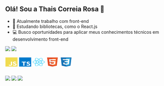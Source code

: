 ## Olá! Sou a Thais Correia Rosa 👋

- 🔭 Atualmente trabalho com front-end
- 🌱 Estudando bibliotecas, como o React.js
- 💻 Busco oportunidades para aplicar meus conhecimentos técnicos em desenvolvimento front-end

<div>
  <a href="https://github.com/CorreiaThais"></a>
  <img width="50%"  src="https://github-readme-stats.vercel.app/api?username=CorreiaThais&theme=bear&show_icons=true" />
  <img width="45%"  src="https://github-readme-stats.vercel.app/api/top-langs/?username=CorreiaThais&theme=bear&layout=compact" />
</div>

<div style="display: inline_block"><br>
  <img align="center" alt="Thais-Js" height="30" width="40" src="https://raw.githubusercontent.com/devicons/devicon/master/icons/javascript/javascript-plain.svg">
  <img align="center" alt="Thais-Ts" height="30" width="40" src="https://raw.githubusercontent.com/devicons/devicon/master/icons/typescript/typescript-plain.svg">
  <img align="center" alt="Thais-React" height="30" width="40" src="https://raw.githubusercontent.com/devicons/devicon/master/icons/react/react-original.svg">
  <img align="center" alt="Thais-HTML" height="30" width="40" src="https://raw.githubusercontent.com/devicons/devicon/master/icons/html5/html5-original.svg">
  <img align="center" alt="Thais-CSS" height="30" width="40" src="https://raw.githubusercontent.com/devicons/devicon/master/icons/css3/css3-original.svg">
</div>

  ##

<div> 
  <a href = "mailto:correia.016.tc@gmail.com"><img src="https://img.shields.io/badge/Gmail-D14836?style=for-the-badge&logo=gmail&logoColor=white" target="_blank"></a>
  <a href="https://www.linkedin.com/in/thais-correia-aa290a173/" target="_blank"><img src="https://img.shields.io/badge/-LinkedIn-%230077B5?style=for-the-badge&logo=linkedin&logoColor=white" target="_blank"></a>
  <a href="http://wa.me/5511978401380" target="_blank"><img src="https://img.shields.io/badge/WhatsApp-25D366?style=for-the-badge&logo=whatsapp&logoColor=white" target="_blank"></a> 
</div>

